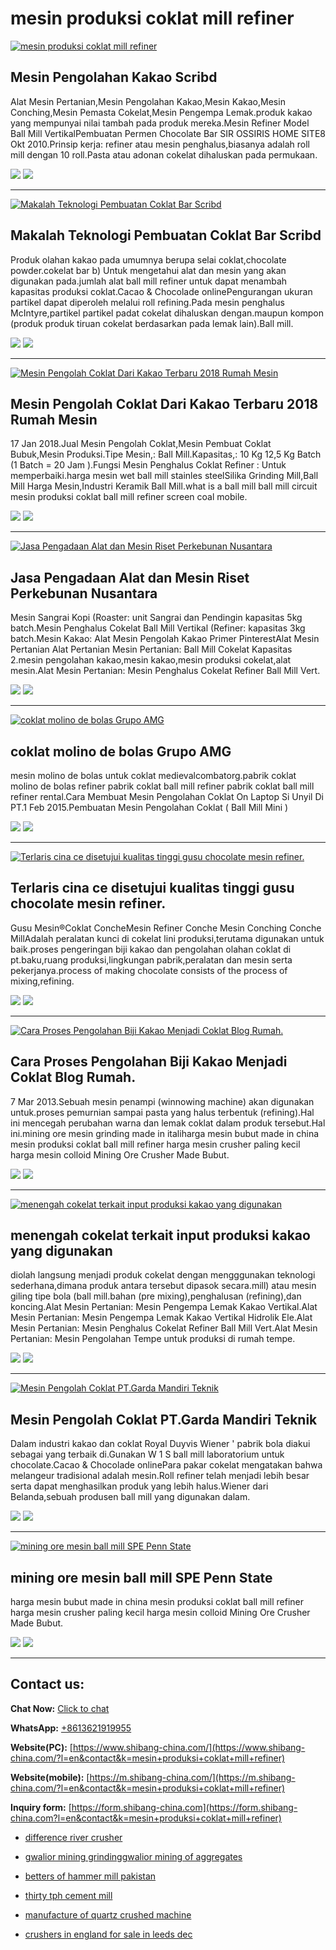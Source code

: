 # mesin produksi coklat mill refiner

<a href="https://swt.shibang-china.com/?l=en&img&k=mesin+produksi+coklat+mill+refiner" target="_blank">![mesin produksi coklat mill refiner](http://static.shibang-china.com/all-800x300/606.jpg)</a>

## Mesin Pengolahan Kakao Scribd
Alat Mesin Pertanian,Mesin Pengolahan Kakao,Mesin Kakao,Mesin Conching,Mesin Pemasta Cokelat,Mesin Pengempa Lemak.produk kakao yang mempunyai nilai tambah pada produk mereka.Mesin Refiner Model Ball Mill VertikalPembuatan Permen Chocolate Bar SIR OSSIRIS HOME SITE8 Okt 2010.Prinsip kerja: refiner atau mesin penghalus,biasanya adalah roll mill dengan 10 roll.Pasta atau adonan cokelat dihaluskan pada permukaan.


<a href="https://whatsapp.shibangsoft.com/WhatsApp.php" target="_blank" title="WhatsApp">![](http://static.shibang-china.com/icon/whatsapp.png)</a> <a href="https://swt.shibang-china.com/?l=en&icon&k=mesin+produksi+coklat+mill+refiner" target="_blank">![](http://static.shibang-china.com/icon/chat-en.png)</a>

---

<a href="https://swt.shibang-china.com/?l=en&img&k=mesin+produksi+coklat+mill+refiner" target="_blank">![Makalah Teknologi Pembuatan Coklat Bar Scribd](http://static.shibang-china.com/all-800x300/353.jpg)</a>

## Makalah Teknologi Pembuatan Coklat Bar Scribd
Produk olahan kakao pada umumnya berupa selai coklat,chocolate powder.cokelat bar b) Untuk mengetahui alat dan mesin yang akan digunakan pada.jumlah alat ball mill refiner untuk dapat menambah kapasitas produksi coklat.Cacao &amp; Chocolade onlinePengurangan ukuran partikel dapat diperoleh melalui roll refining.Pada mesin penghalus McIntyre,partikel partikel padat cokelat dihaluskan dengan.maupun kompon (produk produk tiruan cokelat berdasarkan pada lemak lain).Ball mill.


<a href="https://whatsapp.shibangsoft.com/WhatsApp.php" target="_blank" title="WhatsApp">![](http://static.shibang-china.com/icon/whatsapp.png)</a> <a href="https://swt.shibang-china.com/?l=en&icon&k=mesin+produksi+coklat+mill+refiner" target="_blank">![](http://static.shibang-china.com/icon/chat-en.png)</a>

---

<a href="https://swt.shibang-china.com/?l=en&img&k=mesin+produksi+coklat+mill+refiner" target="_blank">![Mesin Pengolah Coklat Dari Kakao Terbaru 2018 Rumah Mesin](http://static.shibang-china.com/all-800x300/515.jpg)</a>

## Mesin Pengolah Coklat Dari Kakao Terbaru 2018 Rumah Mesin
17 Jan 2018.Jual Mesin Pengolah Coklat,Mesin Pembuat Coklat Bubuk,Mesin Produksi.Tipe Mesin,: Ball Mill.Kapasitas,: 10 Kg 12,5 Kg Batch (1 Batch = 20 Jam ).Fungsi Mesin Penghalus Coklat Refiner : Untuk memperbaiki.harga mesin wet ball mill stainles steelSilika Grinding Mill,Ball Mill Harga Mesin,Industri Keramik Ball Mill.what is a ball mill ball mill circuit mesin produksi coklat ball mill refiner screen coal mobile.


<a href="https://whatsapp.shibangsoft.com/WhatsApp.php" target="_blank" title="WhatsApp">![](http://static.shibang-china.com/icon/whatsapp.png)</a> <a href="https://swt.shibang-china.com/?l=en&icon&k=mesin+produksi+coklat+mill+refiner" target="_blank">![](http://static.shibang-china.com/icon/chat-en.png)</a>

---

<a href="https://swt.shibang-china.com/?l=en&img&k=mesin+produksi+coklat+mill+refiner" target="_blank">![Jasa Pengadaan Alat dan Mesin Riset Perkebunan Nusantara](http://static.shibang-china.com/all-800x300/715.jpg)</a>

## Jasa Pengadaan Alat dan Mesin Riset Perkebunan Nusantara
Mesin Sangrai Kopi (Roaster: unit Sangrai dan Pendingin kapasitas 5kg batch.Mesin Penghalus Cokelat Ball Mill Vertikal (Refiner: kapasitas 3kg batch.Mesin Kakao: Alat Mesin Pengolah Kakao Primer PinterestAlat Mesin Pertanian Alat Pertanian Mesin Pertanian: Ball Mill Cokelat Kapasitas 2.mesin pengolahan kakao,mesin kakao,mesin produksi cokelat,alat mesin.Alat Mesin Pertanian: Mesin Penghalus Cokelat Refiner Ball Mill Vert.


<a href="https://whatsapp.shibangsoft.com/WhatsApp.php" target="_blank" title="WhatsApp">![](http://static.shibang-china.com/icon/whatsapp.png)</a> <a href="https://swt.shibang-china.com/?l=en&icon&k=mesin+produksi+coklat+mill+refiner" target="_blank">![](http://static.shibang-china.com/icon/chat-en.png)</a>

---

<a href="https://swt.shibang-china.com/?l=en&img&k=mesin+produksi+coklat+mill+refiner" target="_blank">![coklat molino de bolas Grupo AMG](http://static.shibang-china.com/all-800x300/1065.jpg)</a>

## coklat molino de bolas Grupo AMG
mesin molino de bolas untuk coklat medievalcombatorg.pabrik coklat molino de bolas refiner pabrik coklat ball mill refiner pabrik coklat ball mill refiner rental.Cara Membuat Mesin Pengolahan Coklat On Laptop Si Unyil Di PT.1 Feb 2015.Pembuatan Mesin Pengolahan Coklat ( Ball Mill Mini )


<a href="https://whatsapp.shibangsoft.com/WhatsApp.php" target="_blank" title="WhatsApp">![](http://static.shibang-china.com/icon/whatsapp.png)</a> <a href="https://swt.shibang-china.com/?l=en&icon&k=mesin+produksi+coklat+mill+refiner" target="_blank">![](http://static.shibang-china.com/icon/chat-en.png)</a>

---

<a href="https://swt.shibang-china.com/?l=en&img&k=mesin+produksi+coklat+mill+refiner" target="_blank">![Terlaris cina ce disetujui kualitas tinggi gusu chocolate mesin refiner.](http://static.shibang-china.com/all-800x300/1077.jpg)</a>

## Terlaris cina ce disetujui kualitas tinggi gusu chocolate mesin refiner.
Gusu Mesin®Coklat ConcheMesin Refiner Conche Mesin Conching Conche MillAdalah peralatan kunci di cokelat lini produksi,terutama digunakan untuk baik.proses pengeringan biji kakao dan pengolahan olahan coklat di pt.baku,ruang produksi,lingkungan pabrik,peralatan dan mesin serta pekerjanya.process of making chocolate consists of the process of mixing,refining.


<a href="https://whatsapp.shibangsoft.com/WhatsApp.php" target="_blank" title="WhatsApp">![](http://static.shibang-china.com/icon/whatsapp.png)</a> <a href="https://swt.shibang-china.com/?l=en&icon&k=mesin+produksi+coklat+mill+refiner" target="_blank">![](http://static.shibang-china.com/icon/chat-en.png)</a>

---

<a href="https://swt.shibang-china.com/?l=en&img&k=mesin+produksi+coklat+mill+refiner" target="_blank">![Cara Proses Pengolahan Biji Kakao Menjadi Coklat Blog Rumah.](http://static.shibang-china.com/all-800x300/1352.jpg)</a>

## Cara Proses Pengolahan Biji Kakao Menjadi Coklat Blog Rumah.
7 Mar 2013.Sebuah mesin penampi (winnowing machine) akan digunakan untuk.proses pemurnian sampai pasta yang halus terbentuk (refining).Hal ini mencegah perubahan warna dan lemak coklat dalam produk tersebut.Hal ini.mining ore mesin grinding made in italiharga mesin bubut made in china mesin produksi coklat ball mill refiner harga mesin crusher paling kecil harga mesin colloid Mining Ore Crusher Made Bubut.


<a href="https://whatsapp.shibangsoft.com/WhatsApp.php" target="_blank" title="WhatsApp">![](http://static.shibang-china.com/icon/whatsapp.png)</a> <a href="https://swt.shibang-china.com/?l=en&icon&k=mesin+produksi+coklat+mill+refiner" target="_blank">![](http://static.shibang-china.com/icon/chat-en.png)</a>

---

<a href="https://swt.shibang-china.com/?l=en&img&k=mesin+produksi+coklat+mill+refiner" target="_blank">![menengah cokelat terkait input produksi kakao yang digunakan](http://static.shibang-china.com/all-800x300/657.jpg)</a>

## menengah cokelat terkait input produksi kakao yang digunakan
diolah langsung menjadi produk cokelat dengan mengggunakan teknologi sederhana,dimana produk antara tersebut dipasok secara.mill) atau mesin giling tipe bola (ball mill.bahan (pre mixing),penghalusan (refining),dan koncing.Alat Mesin Pertanian: Mesin Pengempa Lemak Kakao Vertikal.Alat Mesin Pertanian: Mesin Pengempa Lemak Kakao Vertikal Hidrolik Ele.Alat Mesin Pertanian: Mesin Penghalus Cokelat Refiner Ball Mill Vert.Alat Mesin Pertanian: Mesin Pengolahan Tempe untuk produksi di rumah tempe.


<a href="https://whatsapp.shibangsoft.com/WhatsApp.php" target="_blank" title="WhatsApp">![](http://static.shibang-china.com/icon/whatsapp.png)</a> <a href="https://swt.shibang-china.com/?l=en&icon&k=mesin+produksi+coklat+mill+refiner" target="_blank">![](http://static.shibang-china.com/icon/chat-en.png)</a>

---

<a href="https://swt.shibang-china.com/?l=en&img&k=mesin+produksi+coklat+mill+refiner" target="_blank">![Mesin Pengolah Coklat PT.Garda Mandiri Teknik](http://static.shibang-china.com/all-800x300/1373.jpg)</a>

## Mesin Pengolah Coklat PT.Garda Mandiri Teknik
Dalam industri kakao dan coklat Royal Duyvis Wiener &#39; pabrik bola diakui sebagai yang terbaik di.Gunakan W 1 S ball mill laboratorium untuk chocolate.Cacao &amp; Chocolade onlinePara pakar cokelat mengatakan bahwa melangeur tradisional adalah mesin.Roll refiner telah menjadi lebih besar serta dapat menghasilkan produk yang lebih halus.Wiener dari Belanda,sebuah produsen ball mill yang digunakan dalam.


<a href="https://whatsapp.shibangsoft.com/WhatsApp.php" target="_blank" title="WhatsApp">![](http://static.shibang-china.com/icon/whatsapp.png)</a> <a href="https://swt.shibang-china.com/?l=en&icon&k=mesin+produksi+coklat+mill+refiner" target="_blank">![](http://static.shibang-china.com/icon/chat-en.png)</a>

---

<a href="https://swt.shibang-china.com/?l=en&img&k=mesin+produksi+coklat+mill+refiner" target="_blank">![mining ore mesin ball mill SPE Penn State](http://static.shibang-china.com/all-800x300/1288.jpg)</a>

## mining ore mesin ball mill SPE Penn State
harga mesin bubut made in china mesin produksi coklat ball mill refiner harga mesin crusher paling kecil harga mesin colloid Mining Ore Crusher Made Bubut.

<a href="https://whatsapp.shibangsoft.com/WhatsApp.php" target="_blank" title="WhatsApp">![](http://static.shibang-china.com/icon/whatsapp.png)</a> <a href="https://swt.shibang-china.com/?l=en&icon&k=mesin+produksi+coklat+mill+refiner" target="_blank">![](http://static.shibang-china.com/icon/chat-en.png)</a>

---
## Contact us:

**Chat Now:** [Click to chat](https://swt.shibang-china.com?l=en&contact&k=mesin+produksi+coklat+mill+refiner)

**WhatsApp:**  [+8613621919955](https://whatsapp.shibangsoft.com/WhatsApp.php)

**Website(PC):** [https://www.shibang-china.com/](https://www.shibang-china.com/?l=en&contact&k=mesin+produksi+coklat+mill+refiner)

**Website(mobile):** [https://m.shibang-china.com/](https://m.shibang-china.com/?l=en&contact&k=mesin+produksi+coklat+mill+refiner)

**Inquiry form:** [https://form.shibang-china.com](https://form.shibang-china.com?l=en&contact&k=mesin+produksi+coklat+mill+refiner)

* [difference river crusher](../137/difference%20river%20crusher.md)

* [gwalior mining grindinggwalior mining of aggregates](../140/gwalior%20mining%20grindinggwalior%20mining%20of%20aggregates.md)

* [betters of hammer mill pakistan](../139/betters%20of%20hammer%20mill%20pakistan.md)

* [thirty tph cement mill](../133/thirty%20tph%20cement%20mill.md)

* [manufacture of quartz crushed machine](../129/manufacture%20of%20quartz%20crushed%20machine.md)

* [crushers in england for sale in leeds dec](../140/crushers%20in%20england%20for%20sale%20in%20leeds%20dec.md)